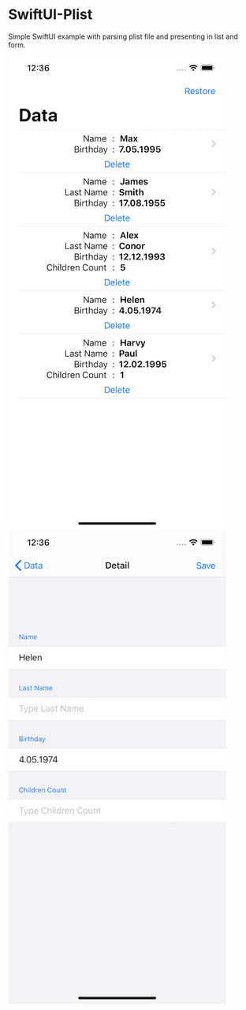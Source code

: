 # SwiftUI-Plist
Simple SwiftUI example with parsing plist file and presenting in list and form.

![list](/images/list.png)
![detail](/images/detail.png)
